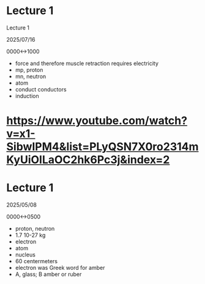 # Lecture 1

Lecture 1

2025/07/16

0000<->1000

- force and therefore muscle retraction requires electricity
- mp, proton
- mn, neutron
- atom
- conduct conductors
- induction

# https://www.youtube.com/watch?v=x1-SibwIPM4&list=PLyQSN7X0ro2314mKyUiOILaOC2hk6Pc3j&index=2

# Lecture 1

2025/05/08

0000<->0500

- proton, neutron
- 1.7 10-27 kg
- electron
- atom
- nucleus
- 60 centermeters
- electron was Greek word for amber
- A, glass; B amber or ruber
